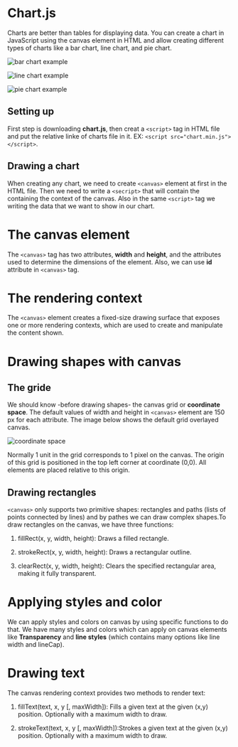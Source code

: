 # Chart.js

Charts are better than tables for displaying data. You can create a chart in JavaScript using the canvas element in HTML and allow creating different types of charts like a bar chart, line chart, and pie chart.

![bar chart example](https://i1.wp.com/www.cssscript.com/wp-content/uploads/2019/12/Tiny-Animated-Column-Chart-In-Pure-JavaScript-rbar.js.png?fit=714%2C496&ssl=1)

![line chart example](https://cms-assets.tutsplus.com/uploads/users/48/posts/28129/image/Chart.png)

![pie chart example](https://apexcharts.com/wp-content/uploads/2018/05/simple-pie-chart.svg)

## Setting  up

First step is downloading **chart.js**, then creat a `<script>` tag in HTML file and put the relative linke of charts file in it. EX: `<script src="chart.min.js"></script>`.

## Drawing a chart

When creating any chart, we need to create `<canvas>` element at first in the HTML file. Then we need to write a `<secript>` that will contain the containing the context of the canvas. Also in the same `<script>` tag we writing the data that we want to show in our chart.

# The canvas element

The `<canvas>` tag has two attributes, **width** and **height**, and the attributes used to determine the dimensions of the element. Also, we can use **id** attribute in `<canvas>` tag.

# The rendering context

The `<canvas>` element creates a fixed-size drawing surface that exposes one or more rendering contexts, which are used to create and manipulate the content shown.

# Drawing shapes with canvas

## The gride

We should know -before drawing shapes- the canvas grid or **coordinate space**. The default values of width and height in `<canvas>` element are 150 px for each attribute. The image below shows the default grid overlayed canvas.

![coordinate space](https://developer.mozilla.org/en-US/docs/Web/API/Canvas_API/Tutorial/Drawing_shapes/canvas_default_grid.png)

 Normally 1 unit in the grid corresponds to 1 pixel on the canvas. The origin of this grid is positioned in the top left corner at coordinate (0,0). All elements are placed relative to this origin. 

 ## Drawing rectangles

 `<canvas>` only supports two primitive shapes: rectangles and paths (lists of points connected by lines) and by pathes we can draw complex shapes.To draw rectangles on the canvas, we have three functions:

 1) fillRect(x, y, width, height): Draws a filled rectangle.

2) strokeRect(x, y, width, height): Draws a rectangular outline.

3) clearRect(x, y, width, height): Clears the specified rectangular area, making it fully transparent.

# Applying styles and color 

We can apply styles and colors on canvas by using specific functions to do that. We have many styles and colors which can apply on canvas elements like **Transparency** and **line styles** (which contains many options like line width and lineCap).

# Drawing text

The canvas rendering context provides two methods to render text:

1) fillText(text, x, y [, maxWidth]): Fills a given text at the given (x,y) position. Optionally with a maximum width to draw.

2) strokeText(text, x, y [, maxWidth]):Strokes a given text at the given (x,y) position. Optionally with a maximum width to draw.